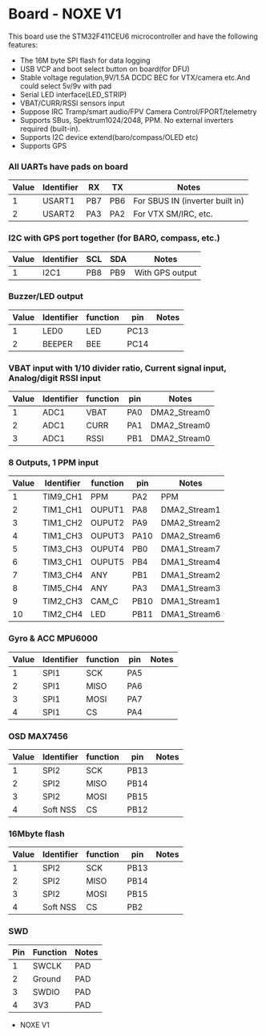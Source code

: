 # Board - NOXE V1

This board use the STM32F411CEU6 microcontroller and have the following features:

* The 16M byte SPI flash for data logging
* USB VCP and boot select button on board(for DFU)
* Stable voltage regulation,9V/1.5A DCDC BEC for VTX/camera etc.And could select 5v/9v with pad
* Serial LED interface(LED_STRIP)
* VBAT/CURR/RSSI sensors input
* Suppose IRC Tramp/smart audio/FPV Camera Control/FPORT/telemetry
* Supports SBus, Spektrum1024/2048, PPM. No external inverters required (built-in).
* Supports I2C device extend(baro/compass/OLED etc)
* Supports GPS 

### All UARTs have pads on board 
| Value | Identifier   | RX   | TX   | Notes                                                                                       |
| ----- | ------------ | -----| -----| ------------------------------------------------------------------------------------------- |
| 1     | USART1       | PB7 |  PB6 | For SBUS IN (inverter built in)                                                      |
| 2     | USART2       | PA3 |  PA2 | For VTX SM/IRC, etc.                                                                                    |


### I2C with GPS port together (for BARO, compass, etc.) 
| Value | Identifier   |  SCL  |  SDA  | Notes                                                                                 |
| ----- | ------------ | ---------| -------| ------------------------------------------------------------------------------------- |                                                                                      
| 1     | I2C1         |    PB8   |  PB9   | With GPS output


### Buzzer/LED output 
| Value | Identifier   | function |  pin   | Notes                                                                                 |
| ----- | ------------ | ---------| -------| ------------------------------------------------------------------------------------- |                                                                                      
| 1     | LED0         |    LED   |  PC13  | 
| 2     | BEEPER       |    BEE   |  PC14  | 


### VBAT input with 1/10 divider ratio, Current signal input, Analog/digit RSSI input
| Value | Identifier   | function  |  pin  | Notes                                                                                 |
| ----- | ------------ | ----------| ------| ------------------------------------------------------------------------------------- |                                                                                       
| 1     | ADC1         |    VBAT   |  PA0  |  DMA2_Stream0
| 2     | ADC1         |    CURR   |  PA1  |  DMA2_Stream0
| 3     | ADC1         |    RSSI   |  PB1  |  DMA2_Stream0


### 8 Outputs, 1 PPM input 
| Value | Identifier   | function  |  pin  | Notes                                                                                 |
| ----- | ------------ | ----------| ------| ------------------------------------------------------------------------------------- |                                                                                       
| 1     | TIM9_CH1     |    PPM    |  PA2  |  PPM
| 2     | TIM1_CH1     |    OUPUT1 |  PA8  |  DMA2_Stream1
| 3     | TIM1_CH2     |    OUPUT2 |  PA9  |  DMA2_Stream2
| 4     | TIM1_CH3     |    OUPUT3 |  PA10 |  DMA2_Stream6
| 5     | TIM3_CH3     |    OUPUT4 |  PB0  |  DMA1_Stream7
| 6     | TIM3_CH1     |    OUPUT5 |  PB4  |  DMA1_Stream4
| 7     | TIM3_CH4     |    ANY    |  PB1  |  DMA1_Stream2
| 8     | TIM5_CH4     |    ANY    |  PA3  |  DMA1_Stream3   
| 9     | TIM2_CH3     |    CAM_C  |  PB10 |  DMA1_Stream1   
| 10    | TIM2_CH4     |    LED    |  PB11 |  DMA1_Stream6


### Gyro & ACC MPU6000
| Value | Identifier   | function |  pin   | Notes                                                                                 |
| ----- | ------------ | ---------| -------| ------------------------------------------------------------------------------------- |                                                                                      
| 1     | SPI1         |    SCK   |  PA5   | 
| 2     | SPI1         |    MISO  |  PA6   | 
| 3     | SPI1         |    MOSI  |  PA7   | 
| 4     | SPI1         |    CS    |  PA4   | 

### OSD MAX7456
| Value | Identifier   | function |  pin   | Notes                                                                                 |
| ----- | ------------ | ---------| -------| ------------------------------------------------------------------------------------- |                                                                                      
| 1     | SPI2         |    SCK   |  PB13  | 
| 2     | SPI2         |    MISO  |  PB14  | 
| 3     | SPI2         |    MOSI  |  PB15  | 
| 4     | Soft NSS     |    CS    |  PB12  |

### 16Mbyte flash
| Value | Identifier   | function |  pin   | Notes                                                                                 |
| ----- | ------------ | ---------| -------| ------------------------------------------------------------------------------------- |                                                                                      
| 1     | SPI2         |    SCK   |  PB13  | 
| 2     | SPI2         |    MISO  |  PB14  | 
| 3     | SPI2         |    MOSI  |  PB15  | 
| 4     | Soft NSS     |    CS    |  PB2   | 

### SWD
| Pin | Function       | Notes                                        |
| --- | -------------- | -------------------------------------------- |
| 1   | SWCLK          | PAD                                          |
| 2   | Ground         | PAD                                          |
| 3   | SWDIO          | PAD                                          |
| 4   | 3V3            | PAD                                          |

* NOXE V1
